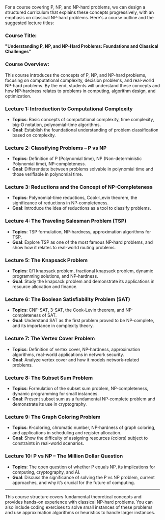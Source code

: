 For a course covering P, NP, and NP-hard problems, we can design a structured curriculum that explains these concepts progressively, with an emphasis on classical NP-hard problems. Here's a course outline and the suggested lecture titles:

### **Course Title**:  
**"Understanding P, NP, and NP-Hard Problems: Foundations and Classical Challenges"**

### **Course Overview**:
This course introduces the concepts of P, NP, and NP-hard problems, focusing on computational complexity, decision problems, and real-world NP-hard problems. By the end, students will understand these concepts and how NP-hardness relates to problems in computing, algorithm design, and optimization.

### **Lecture 1: Introduction to Computational Complexity**
- **Topics**: Basic concepts of computational complexity, time complexity, big-O notation, polynomial-time algorithms.
- **Goal**: Establish the foundational understanding of problem classification based on complexity.

### **Lecture 2: Classifying Problems – P vs NP**
- **Topics**: Definition of P (Polynomial time), NP (Non-deterministic Polynomial time), NP-completeness.
- **Goal**: Differentiate between problems solvable in polynomial time and those verifiable in polynomial time.

### **Lecture 3: Reductions and the Concept of NP-Completeness**
- **Topics**: Polynomial-time reductions, Cook-Levin theorem, the significance of reductions in NP-completeness.
- **Goal**: Introduce the idea of reductions as a tool to classify problems.

### **Lecture 4: The Traveling Salesman Problem (TSP)**
- **Topics**: TSP formulation, NP-hardness, approximation algorithms for TSP.
- **Goal**: Explore TSP as one of the most famous NP-hard problems, and show how it relates to real-world routing problems.

### **Lecture 5: The Knapsack Problem**
- **Topics**: 0/1 knapsack problem, fractional knapsack problem, dynamic programming solutions, and NP-hardness.
- **Goal**: Study the knapsack problem and demonstrate its applications in resource allocation and finance.

### **Lecture 6: The Boolean Satisfiability Problem (SAT)**
- **Topics**: CNF-SAT, 3-SAT, the Cook-Levin theorem, and NP-completeness of SAT.
- **Goal**: Understand SAT as the first problem proved to be NP-complete, and its importance in complexity theory.

### **Lecture 7: The Vertex Cover Problem**
- **Topics**: Definition of vertex cover, NP-hardness, approximation algorithms, real-world applications in network security.
- **Goal**: Analyze vertex cover and how it models network-related problems.

### **Lecture 8: The Subset Sum Problem**
- **Topics**: Formulation of the subset sum problem, NP-completeness, dynamic programming for small instances.
- **Goal**: Present subset sum as a fundamental NP-complete problem and demonstrate its use in cryptography.

### **Lecture 9: The Graph Coloring Problem**
- **Topics**: K-coloring, chromatic number, NP-hardness of graph coloring, and applications in scheduling and register allocation.
- **Goal**: Show the difficulty of assigning resources (colors) subject to constraints in real-world scenarios.

### **Lecture 10: P vs NP – The Million Dollar Question**
- **Topics**: The open question of whether P equals NP, its implications for computing, cryptography, and AI.
- **Goal**: Discuss the significance of solving the P vs NP problem, current approaches, and why it’s crucial for the future of computing.

---

This course structure covers fundamental theoretical concepts and provides hands-on experience with classical NP-hard problems. You can also include coding exercises to solve small instances of these problems and use approximation algorithms or heuristics to handle larger instances.